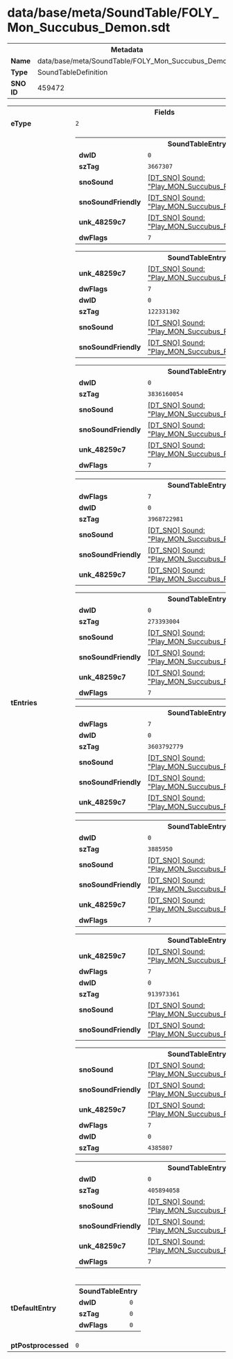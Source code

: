 <h1>data/base/meta/SoundTable/FOLY_Mon_Succubus_Demon.sdt</h1><table><tr><th colspan="100%">Metadata</th></tr><tr><td><b>Name</b></td><td>data/base/meta/SoundTable/FOLY_Mon_Succubus_Demon.sdt</td></tr><tr><td><b>Type</b></td><td>SoundTableDefinition</td></tr><tr><td><b>SNO ID</b></td><td>459472</td></tr></table>

<table><tr><th colspan="100%">Fields</th></tr><tr><td><b>eType</b></td><td><code>2</code></td></tr><tr><td><b>tEntries</b></td><td><table><tr><th colspan="100%">SoundTableEntry</th></tr><tr><td><b>dwID</b></td><td><code>0</code></td></tr><tr><td><b>szTag</b></td><td><code>3667307</code></td></tr><tr><td><b>snoSound</b></td><td><a href="..\Sound\Play_MON_Succubus_FOLY_Mvts_Cast_3P.snd.md">[DT_SNO] Sound: "Play_MON_Succubus_FOLY_Mvts_Cast_3P"</a></td></tr><tr><td><b>snoSoundFriendly</b></td><td><a href="..\Sound\Play_MON_Succubus_FOLY_Mvts_Cast_3P.snd.md">[DT_SNO] Sound: "Play_MON_Succubus_FOLY_Mvts_Cast_3P"</a></td></tr><tr><td><b>unk_48259c7</b></td><td><a href="..\Sound\Play_MON_Succubus_FOLY_Mvts_Cast_3P.snd.md">[DT_SNO] Sound: "Play_MON_Succubus_FOLY_Mvts_Cast_3P"</a></td></tr><tr><td><b>dwFlags</b></td><td><code>7</code></td></tr></table>


<table><tr><th colspan="100%">SoundTableEntry</th></tr><tr><td><b>unk_48259c7</b></td><td><a href="..\Sound\Play_MON_Succubus_FOLY_Mvts_Death_3P.snd.md">[DT_SNO] Sound: "Play_MON_Succubus_FOLY_Mvts_Death_3P"</a></td></tr><tr><td><b>dwFlags</b></td><td><code>7</code></td></tr><tr><td><b>dwID</b></td><td><code>0</code></td></tr><tr><td><b>szTag</b></td><td><code>122331302</code></td></tr><tr><td><b>snoSound</b></td><td><a href="..\Sound\Play_MON_Succubus_FOLY_Mvts_Death_3P.snd.md">[DT_SNO] Sound: "Play_MON_Succubus_FOLY_Mvts_Death_3P"</a></td></tr><tr><td><b>snoSoundFriendly</b></td><td><a href="..\Sound\Play_MON_Succubus_FOLY_Mvts_Death_3P.snd.md">[DT_SNO] Sound: "Play_MON_Succubus_FOLY_Mvts_Death_3P"</a></td></tr></table>


<table><tr><th colspan="100%">SoundTableEntry</th></tr><tr><td><b>dwID</b></td><td><code>0</code></td></tr><tr><td><b>szTag</b></td><td><code>3836160054</code></td></tr><tr><td><b>snoSound</b></td><td><a href="..\Sound\Play_MON_Succubus_FOLY_Mvts_Death_3P.snd.md">[DT_SNO] Sound: "Play_MON_Succubus_FOLY_Mvts_Death_3P"</a></td></tr><tr><td><b>snoSoundFriendly</b></td><td><a href="..\Sound\Play_MON_Succubus_FOLY_Mvts_Death_3P.snd.md">[DT_SNO] Sound: "Play_MON_Succubus_FOLY_Mvts_Death_3P"</a></td></tr><tr><td><b>unk_48259c7</b></td><td><a href="..\Sound\Play_MON_Succubus_FOLY_Mvts_Death_3P.snd.md">[DT_SNO] Sound: "Play_MON_Succubus_FOLY_Mvts_Death_3P"</a></td></tr><tr><td><b>dwFlags</b></td><td><code>7</code></td></tr></table>


<table><tr><th colspan="100%">SoundTableEntry</th></tr><tr><td><b>dwFlags</b></td><td><code>7</code></td></tr><tr><td><b>dwID</b></td><td><code>0</code></td></tr><tr><td><b>szTag</b></td><td><code>3968722981</code></td></tr><tr><td><b>snoSound</b></td><td><a href="..\Sound\Play_MON_Succubus_FOLY_Mvts_GetHit_3P.snd.md">[DT_SNO] Sound: "Play_MON_Succubus_FOLY_Mvts_GetHit_3P"</a></td></tr><tr><td><b>snoSoundFriendly</b></td><td><a href="..\Sound\Play_MON_Succubus_FOLY_Mvts_GetHit_3P.snd.md">[DT_SNO] Sound: "Play_MON_Succubus_FOLY_Mvts_GetHit_3P"</a></td></tr><tr><td><b>unk_48259c7</b></td><td><a href="..\Sound\Play_MON_Succubus_FOLY_Mvts_GetHit_3P.snd.md">[DT_SNO] Sound: "Play_MON_Succubus_FOLY_Mvts_GetHit_3P"</a></td></tr></table>


<table><tr><th colspan="100%">SoundTableEntry</th></tr><tr><td><b>dwID</b></td><td><code>0</code></td></tr><tr><td><b>szTag</b></td><td><code>273393004</code></td></tr><tr><td><b>snoSound</b></td><td><a href="..\Sound\Play_MON_Succubus_FOLY_Mvts_GetHit_3P.snd.md">[DT_SNO] Sound: "Play_MON_Succubus_FOLY_Mvts_GetHit_3P"</a></td></tr><tr><td><b>snoSoundFriendly</b></td><td><a href="..\Sound\Play_MON_Succubus_FOLY_Mvts_GetHit_3P.snd.md">[DT_SNO] Sound: "Play_MON_Succubus_FOLY_Mvts_GetHit_3P"</a></td></tr><tr><td><b>unk_48259c7</b></td><td><a href="..\Sound\Play_MON_Succubus_FOLY_Mvts_GetHit_3P.snd.md">[DT_SNO] Sound: "Play_MON_Succubus_FOLY_Mvts_GetHit_3P"</a></td></tr><tr><td><b>dwFlags</b></td><td><code>7</code></td></tr></table>


<table><tr><th colspan="100%">SoundTableEntry</th></tr><tr><td><b>dwFlags</b></td><td><code>7</code></td></tr><tr><td><b>dwID</b></td><td><code>0</code></td></tr><tr><td><b>szTag</b></td><td><code>3603792779</code></td></tr><tr><td><b>snoSound</b></td><td><a href="..\Sound\Play_MON_Succubus_FOLY_Mvts_Flinch_3P.snd.md">[DT_SNO] Sound: "Play_MON_Succubus_FOLY_Mvts_Flinch_3P"</a></td></tr><tr><td><b>snoSoundFriendly</b></td><td><a href="..\Sound\Play_MON_Succubus_FOLY_Mvts_Flinch_3P.snd.md">[DT_SNO] Sound: "Play_MON_Succubus_FOLY_Mvts_Flinch_3P"</a></td></tr><tr><td><b>unk_48259c7</b></td><td><a href="..\Sound\Play_MON_Succubus_FOLY_Mvts_Flinch_3P.snd.md">[DT_SNO] Sound: "Play_MON_Succubus_FOLY_Mvts_Flinch_3P"</a></td></tr></table>


<table><tr><th colspan="100%">SoundTableEntry</th></tr><tr><td><b>dwID</b></td><td><code>0</code></td></tr><tr><td><b>szTag</b></td><td><code>3885950</code></td></tr><tr><td><b>snoSound</b></td><td><a href="..\Sound\Play_MON_Succubus_FOLY_Mvts_Idle_3P.snd.md">[DT_SNO] Sound: "Play_MON_Succubus_FOLY_Mvts_Idle_3P"</a></td></tr><tr><td><b>snoSoundFriendly</b></td><td><a href="..\Sound\Play_MON_Succubus_FOLY_Mvts_Idle_3P.snd.md">[DT_SNO] Sound: "Play_MON_Succubus_FOLY_Mvts_Idle_3P"</a></td></tr><tr><td><b>unk_48259c7</b></td><td><a href="..\Sound\Play_MON_Succubus_FOLY_Mvts_Idle_3P.snd.md">[DT_SNO] Sound: "Play_MON_Succubus_FOLY_Mvts_Idle_3P"</a></td></tr><tr><td><b>dwFlags</b></td><td><code>7</code></td></tr></table>


<table><tr><th colspan="100%">SoundTableEntry</th></tr><tr><td><b>unk_48259c7</b></td><td><a href="..\Sound\Play_MON_Succubus_FOLY_Mvts_Evade_3P.snd.md">[DT_SNO] Sound: "Play_MON_Succubus_FOLY_Mvts_Evade_3P"</a></td></tr><tr><td><b>dwFlags</b></td><td><code>7</code></td></tr><tr><td><b>dwID</b></td><td><code>0</code></td></tr><tr><td><b>szTag</b></td><td><code>913973361</code></td></tr><tr><td><b>snoSound</b></td><td><a href="..\Sound\Play_MON_Succubus_FOLY_Mvts_Evade_3P.snd.md">[DT_SNO] Sound: "Play_MON_Succubus_FOLY_Mvts_Evade_3P"</a></td></tr><tr><td><b>snoSoundFriendly</b></td><td><a href="..\Sound\Play_MON_Succubus_FOLY_Mvts_Evade_3P.snd.md">[DT_SNO] Sound: "Play_MON_Succubus_FOLY_Mvts_Evade_3P"</a></td></tr></table>


<table><tr><th colspan="100%">SoundTableEntry</th></tr><tr><td><b>snoSound</b></td><td><a href="..\Sound\Play_MON_Succubus_FOLY_Wing_Flap_Small_3P.snd.md">[DT_SNO] Sound: "Play_MON_Succubus_FOLY_Wing_Flap_Small_3P"</a></td></tr><tr><td><b>snoSoundFriendly</b></td><td><a href="..\Sound\Play_MON_Succubus_FOLY_Wing_Flap_Small_3P.snd.md">[DT_SNO] Sound: "Play_MON_Succubus_FOLY_Wing_Flap_Small_3P"</a></td></tr><tr><td><b>unk_48259c7</b></td><td><a href="..\Sound\Play_MON_Succubus_FOLY_Wing_Flap_Small_3P.snd.md">[DT_SNO] Sound: "Play_MON_Succubus_FOLY_Wing_Flap_Small_3P"</a></td></tr><tr><td><b>dwFlags</b></td><td><code>7</code></td></tr><tr><td><b>dwID</b></td><td><code>0</code></td></tr><tr><td><b>szTag</b></td><td><code>4385807</code></td></tr></table>


<table><tr><th colspan="100%">SoundTableEntry</th></tr><tr><td><b>dwID</b></td><td><code>0</code></td></tr><tr><td><b>szTag</b></td><td><code>405894058</code></td></tr><tr><td><b>snoSound</b></td><td><a href="..\Sound\Play_MON_Succubus_FOLY_Whoosh_Evade_3P.snd.md">[DT_SNO] Sound: "Play_MON_Succubus_FOLY_Whoosh_Evade_3P"</a></td></tr><tr><td><b>snoSoundFriendly</b></td><td><a href="..\Sound\Play_MON_Succubus_FOLY_Whoosh_Evade_3P.snd.md">[DT_SNO] Sound: "Play_MON_Succubus_FOLY_Whoosh_Evade_3P"</a></td></tr><tr><td><b>unk_48259c7</b></td><td><a href="..\Sound\Play_MON_Succubus_FOLY_Whoosh_Evade_3P.snd.md">[DT_SNO] Sound: "Play_MON_Succubus_FOLY_Whoosh_Evade_3P"</a></td></tr><tr><td><b>dwFlags</b></td><td><code>7</code></td></tr></table>


</td></tr><tr><td><b>tDefaultEntry</b></td><td><table><tr><th colspan="100%">SoundTableEntry</th></tr><tr><td><b>dwID</b></td><td><code>0</code></td></tr><tr><td><b>szTag</b></td><td><code>0</code></td></tr><tr><td><b>dwFlags</b></td><td><code>0</code></td></tr></table>

</td></tr><tr><td><b>ptPostprocessed</b></td><td><code>0</code></td></tr></table>

